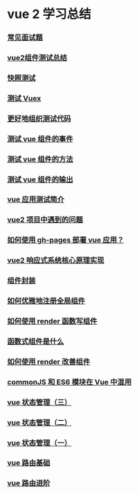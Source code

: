 # vue 2 学习总结

### [常见面试题](./常见面试题.md)

### [vue2组件测试总结](./test-vue-summary.md)

### [快照测试](./test-snapshot.md)

### [测试 Vuex](./test-vuex.md)

### [更好地组织测试代码](./test-better-to-organize-code.md)

### [测试 vue 组件的事件](./test-component-event.md)

### [测试 vue 组件的方法](./test-component-method.md)

### [测试 vue 组件的输出](./test-componet-output.md)

### [vue 应用测试简介](./test-vue-intro.md)

### [vue2 项目中遇到的问题](./some-issues.md)

### [如何使用 gh-pages 部署 vue 应用？](./vue-pro-deploy-gh-pages.md)

### [vue2 响应式系统核心原理实现](./vue2响应式系统核心原理实现.md)

<!-- ### [如何更好的管理公共组件](./如何更好的管理公共组件.md) -->

### [组件封装](./vue-组件封装.md)

### [如何优雅地注册全局组件](./如何优雅地注册全局组件.md)

### [如何使用 render 函数写组件](./render函数.md)

### [函数式组件是什么](./函数式组件.md)

### [如何使用 render 改善组件](./如何使用render函数封装高扩展的组件.md)

### [commonJS 和 ES6 模块在 Vue 中混用](./commonJS和ES6模块在Vue中混用.md)

### [vue 状态管理（三）](./vue-%E7%8A%B6%E6%80%81%E7%AE%A1%E7%90%86%EF%BC%88%E4%B8%89%EF%BC%89.md)

### [vue 状态管理（二）](./vue-%E7%8A%B6%E6%80%81%E7%AE%A1%E7%90%86%EF%BC%88%E4%BA%8C%EF%BC%89.md)

### [vue 状态管理（一）](./vue-%E7%8A%B6%E6%80%81%E7%AE%A1%E7%90%86%EF%BC%88%E4%B8%80%EF%BC%89.md)

### [vue 路由基础](./vue路由基础.md)

### [vue 路由进阶](./vue路由进阶.md)
